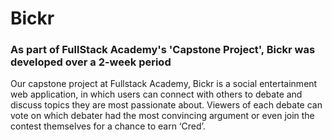 # Bickr
### As part of FullStack Academy's 'Capstone Project', Bickr was developed over a 2-week period

Our capstone project at Fullstack Academy, Bickr is a social entertainment web application, in which users can connect with others to debate and discuss topics they are most passionate about. Viewers of each debate can vote on which debater had the most convincing argument or even join the contest themselves for a chance to earn ‘Cred’.